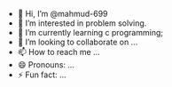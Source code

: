- 👋 Hi, I’m @mahmud-699
- 👀 I’m interested in problem solving.
- 🌱 I’m currently learning c programming;
- 💞️ I’m looking to collaborate on ...
- 📫 How to reach me ...
- 😄 Pronouns: ...
- ⚡ Fun fact: ...

<!---
mahmud-699/mahmud-699 is a ✨ special ✨ repository because its `README.md` (this file) appears on your GitHub profile.
You can click the Preview link to take a look at your changes.
--->
